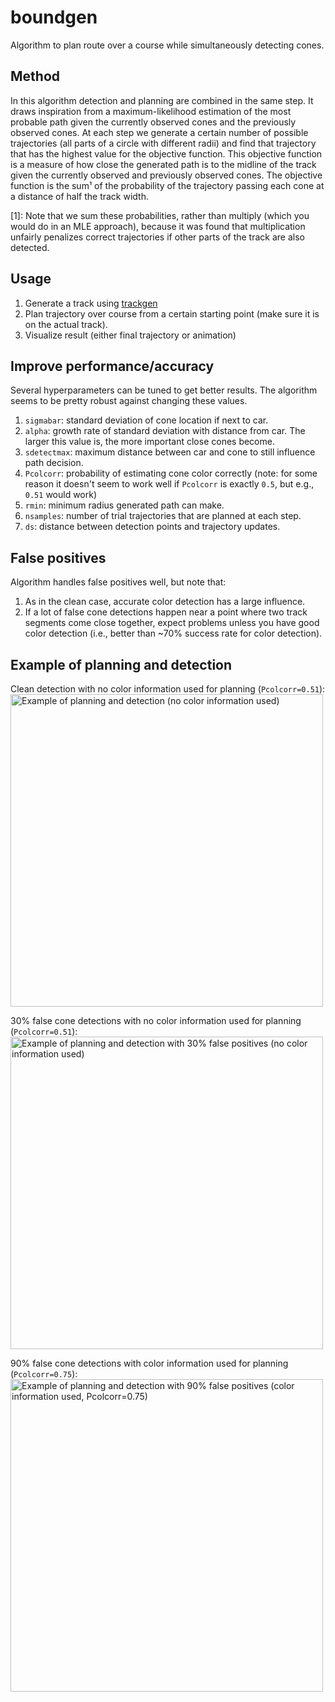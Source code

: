 # boundgen
Algorithm to plan route over a course while simultaneously detecting cones.

## Method
In this algorithm detection and planning are combined in the same step.
It draws inspiration from a maximum-likelihood estimation of the most probable path given the currently observed cones and the previously observed cones.
At each step we generate a certain number of possible trajectories (all parts of a circle with different radii) and find that trajectory that has the highest value for the objective function.
This objective function is a measure of how close the generated path is to the midline of the track given the currently observed and previously observed cones.
The objective function is the sum¹ of the probability of the trajectory passing each cone at a distance of half the track width.

[1]: Note that we sum these probabilities, rather than multiply (which you would do in an MLE approach), because it was found that multiplication unfairly penalizes correct trajectories if other parts of the track are also detected.

## Usage
1. Generate a track using [trackgen](https://github.com/mopg/trackgen)
2. Plan trajectory over course from a certain starting point (make sure it is on the actual track).
3. Visualize result (either final trajectory or animation)

## Improve performance/accuracy
Several hyperparameters can be tuned to get better results. The algorithm seems to be pretty robust against changing these values.
1. `sigmabar`: standard deviation of cone location if next to car.
2. `alpha`: growth rate of standard deviation with distance from car. The larger this value is, the more important close cones become.
3. `sdetectmax`: maximum distance between car and cone to still influence path decision.
4. `Pcolcorr`: probability of estimating cone color correctly (note: for some reason it doesn't seem to work well if `Pcolcorr` is exactly `0.5`, but e.g., `0.51` would work)
5. `rmin`: minimum radius generated path can make.
6. `nsamples`: number of trial trajectories that are planned at each step.
7. `ds`: distance between detection points and trajectory updates.

## False positives
Algorithm handles false positives well, but note that:
1. As in the clean case, accurate color detection has a large influence.
2. If a lot of false cone detections happen near a point where two track segments come close together, expect problems unless you have good color detection (i.e., better than ~70% success rate for color detection).

## Example of planning and detection

Clean detection with no color information used for planning (`Pcolcorr=0.51`):
<img src="img/track1.gif" alt="Example of planning and detection (no color information used)" width="500">

30% false cone detections with no color information used for planning (`Pcolcorr=0.51`):
<img src="img/track1_lowFP.gif" alt="Example of planning and detection with 30% false positives (no color information used)" width="500">

90% false cone detections with color information used for planning (`Pcolcorr=0.75`):
<img src="img/track1_highFP.gif" alt="Example of planning and detection with 90% false positives (color information used, Pcolcorr=0.75)" width="500">

